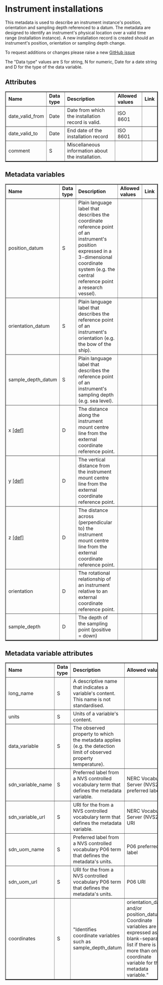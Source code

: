 # Instrument installations

This metadata is used to describe an instrument instance's position, orientation and sampling depth referenced to a datum. The metadata are designed to identify an instrument's physical location over a valid time range (installation instance). A new installation record is created should an instrument's position, orientation or sampling depth change.

To request additions or changes please raise a new [GitHub issue](https://github.com/I-Ocean/common-metadata/issues/new)

The "Data type" values are S for string, N for numeric, Date for a date string and D for the type of the data variable.

Attributes
----------
<table border="2" cellpadding="5"> 
<tr><td><strong>Name</strong></td><td><strong>Data type</strong></td><td><strong>Description</strong></td><td><strong>Allowed values</strong></td><td><strong>Link</strong></td></tr> 
<tr><td>date_valid_from</td><td>Date</td><td>Date from which the installation record is valid.</td><td>ISO 8601</td><td>&nbsp;</td></tr> 
<tr><td>date_valid_to</td><td>Date</td><td>End date of the installation record</td><td>ISO 8601</td><td>&nbsp;</td></tr> 
<tr><td>comment</td><td>S</td><td>Miscellaneous information about the installation.</td><td>&nbsp;</td><td>&nbsp;</td></tr> 
</table> 


Metadata variables
------------------
<table border="2" cellpadding="5"> 
<tr><td><strong>Name</strong></td><td><strong>Data type</strong></td><td><strong>Description</strong></td><td><strong>Allowed values</strong></td><td><strong>Link</strong></td></tr> 
<tr><td>position_datum</td><td>S</td><td>Plain language label that describes the coordinate reference point of an instrument's position expressed in a 3-dimensional coordinate system (e.g. the central reference point  a research vessel).</td><td>&nbsp;</td><td>&nbsp;</td></tr> 
<tr><td>orientation_datum</td><td>S</td><td>Plain language label that describes the reference point of an instrument's orientation (e.g. the bow of the ship).</td><td>&nbsp;</td><td>&nbsp;</td></tr> 
<tr><td>sample_depth_datum</td><td>S</td><td>Plain language label that describes the reference point of an instrument's sampling depth (e.g. sea level).</td><td>&nbsp;</td><td>&nbsp;</td></tr> 
<tr><td>x <a href='http://vocab.nerc.ac.uk/collection/W02/current/002/'>[def]</a></td><td>D</td><td>The distance along the instrument mount centre line from the external coordinate reference point.</td><td>&nbsp;</td><td>&nbsp;</td></tr> 
<tr><td>y <a href='http://vocab.nerc.ac.uk/collection/W02/current/003/'>[def]</a></td><td>D</td><td>The vertical distance from the instrument mount centre line from the external coordinate reference point.</td><td>&nbsp;</td><td>&nbsp;</td></tr> 
<tr><td>z <a href='http://vocab.nerc.ac.uk/collection/W02/current/004/'>[def]</a></td><td>D</td><td>The distance across (perpendicular to) the instrument mount centre line from the external coordinate reference point.</td><td>&nbsp;</td><td>&nbsp;</td></tr> 
<tr><td>orientation</td><td>D</td><td>The rotational relationship of an instrument relative to an external coordinate reference point.</td><td>&nbsp;</td><td>&nbsp;</td></tr> 
<tr><td>sample_depth</td><td>D</td><td>The depth of the sampling point (positive = down)</td><td>&nbsp;</td><td>&nbsp;</td></tr> 
</table> 

Metadata variable attributes
----------------------------
<table border="2" cellpadding="5"> 
<tr><td><strong>Name</strong></td><td><strong>Data type</strong></td><td><strong>Description</strong></td><td><strong>Allowed values</strong></td><td><strong>Link</strong></td></tr> 
<tr><td>long_name</td><td>S</td><td>A descriptive name that indicates a variable's content. This name is not standardised.</td><td>&nbsp;</td><td>&nbsp;</td></tr> 
<tr><td>units</td><td>S</td><td>Units of a variable's content.</td><td>&nbsp;</td><td>&nbsp;</td></tr> 
<tr><td>data_variable</td><td>S</td><td>The observed property to which the metadata applies (e.g. the detection limit of observed property temperature).</td><td>&nbsp;</td><td>&nbsp;</td></tr> 
<tr><td>sdn_variable_name</td><td>S</td><td>Preferred label from a NVS controlled vocabulary term that defines the metadata variable.</td><td>NERC Vocabulary Server (NVS2.0) preferred label</td><td> <a href='http://vocab.nerc.ac.uk/'>NVS</a></td></tr> 
<tr><td>sdn_variable_url</td><td>S</td><td>URI for the from a NVS controlled vocabulary term that defines the metadata variable.</td><td>NERC Vocabulary Server (NVS2.0) URI</td><td> <a href='http://vocab.nerc.ac.uk/'>NVS</a></td></tr> 
<tr><td>sdn_uom_name</td><td>S</td><td>Preferred label from a NVS controlled vocabulary P06 term that defines the metadata's units.</td><td>P06 preferred label</td><td><a href='http://vocab.nerc.ac.uk/collection/P06/current/'>P06</a></td></tr> 
<tr><td>sdn_uom_url</td><td>S</td><td>URI for the from a NVS controlled vocabulary P06 term that defines the metadata's units.</td><td>P06 URI</td><td><a href='http://vocab.nerc.ac.uk/collection/P06/current/'>P06</a></td></tr> 
<tr><td>coordinates</td><td>S</td><td>"Identifies coordinate variables such as sample_depth_datum</td><td> orientation_datum and/or position_datum. Coordinate variables are expressed as a blank-separated list if there is more than one coordinate variable for the metadata variable."</td><td>&nbsp;</td><td>&nbsp;</td></tr> 
</table> 
